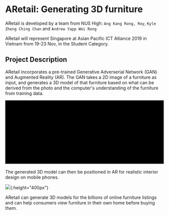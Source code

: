 # ARetail: Generating 3D furniture

ARetail is developed by a team from NUS High: `Ang Kang Rong, Roy`, `Kyle Zheng Ching Chan` and `Andrew Yapp Wei Rong`

ARetail will represent Singapore at Asian Pacific ICT Alliance 2019 in Vietnam from 19-23 Nov, in the Student Category.

## Project Description
ARetail incorporates a pre-trained Generative Adverserial Network (GAN) and Augmented Reality (AR). The GAN takes a 2D image of a furniture as input, and generates a 3D model of that furniture based on what can be derived from the photo and the computer's understanding of the furniture from training data.

![](GAN_example.gif)

The generated 3D model can then be positioned in AR for realistic interior design on mobile phones.

![](AR_demo.gif){:height="400px"}

ARetail can generate 3D models for the billions of online furniture listings and can help consumers view furniture in their own home before buying them.
